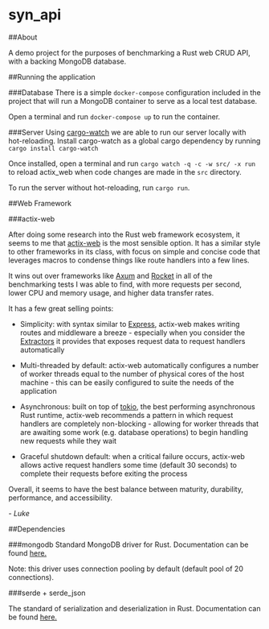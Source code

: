 # syn_api

##About

A demo project for the purposes of benchmarking a Rust web CRUD API, with a backing MongoDB database.

##Running the application

###Database
There is a simple `docker-compose` configuration included in the project that will run a MongoDB container to serve as a local test database. 

Open a terminal and run `docker-compose up` to run the container.

###Server
Using [cargo-watch](https://crates.io/crates/cargo-watch)  we are able to run our server locally with hot-reloading. Install cargo-watch as a global cargo dependency by running `cargo install cargo-watch`

Once installed, open a terminal and run `cargo watch -q -c -w src/ -x run` to reload actix_web when code changes are made in the `src` directory.

To run the server without hot-reloading, run `cargo run`.

##Web Framework

###actix-web

After doing some research into the Rust web framework ecosystem, it seems to me that [actix-web](https://actix.rs/docs/) is the most sensible option. It has a similar style to other frameworks in its class, with focus on simple and concise code that leverages macros to condense things like route handlers into a few lines. 

It wins out over frameworks like [Axum](https://docs.rs/axum/latest/axum/) and [Rocket](https://rocket.rs/) in all of the benchmarking tests I was able to find, with more requests per second, lower CPU and memory usage, and higher data transfer rates.

It has a few great selling points:

* Simplicity: with syntax similar to [Express](https://expressjs.com/), actix-web makes writing routes and middleware a breeze - especially when you consider the [Extractors](https://actix.rs/docs/extractors/) it provides that exposes request data to request handlers automatically

* Multi-threaded by default: actix-web automatically configures a number of worker threads equal to the number of physical cores of the host machine - this can be easily configured to suite the needs of the application

* Asynchronous: built on top of [tokio](https://tokio.rs/), the best performing asynchronous Rust runtime, actix-web recommends a pattern in which request handlers are completely non-blocking - allowing for worker threads that are awaiting some work (e.g. database operations) to begin handling new requests while they wait  

* Graceful shutdown default: when a critical failure occurs, actix-web allows active request handlers some time (default 30 seconds) to complete their requests before exiting the process 

Overall, it seems to have the best balance between maturity, durability, performance, and accessibility.

*- Luke*

##Dependencies

###mongodb
Standard MongoDB driver for Rust. Documentation can be found [here.](https://docs.rs/mongodb/latest/mongodb/)

Note: this driver uses connection pooling by default (default pool of 20 connections).

###serde + serde_json

The standard of serialization and deserialization in Rust. Documentation can be found [here.](https://serde.rs/)